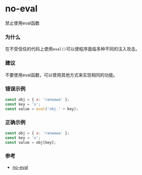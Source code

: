 # no-eval

禁止使用eval函数

### 为什么

在不受信任的代码上使用`eval()`可以使程序面临多种不同的注入攻击。

### 建议

不要使用eval函数，可以使用其他方式来实现相同的功能。

### 错误示例

```js
const obj = { x: 'ranwawa' };
const key = 'x';
const value = eval('obj.' + key);
```

### 正确示例

```js
const obj = { x: 'ranwawa' };
const key = 'x';
const value = obj[key];
```

### 参考

- [no-eval](https://eslint.org/docs/rules/no-eval)
